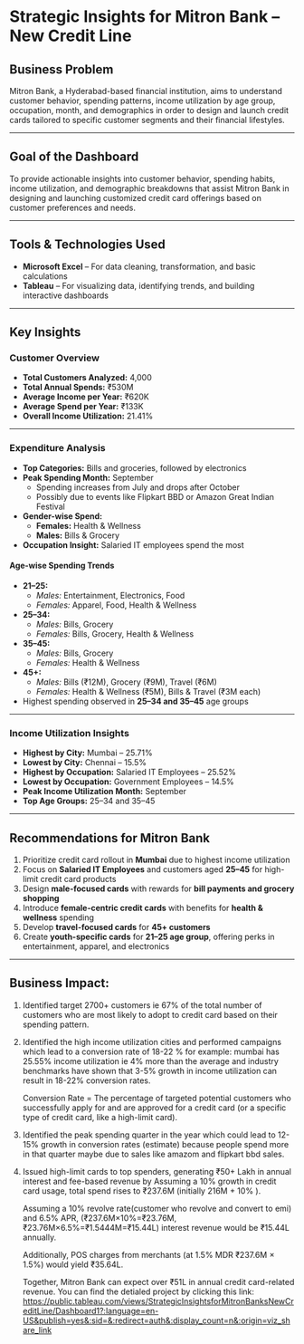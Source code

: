 # Strategic Insights for Mitron Bank – New Credit Line

## Business Problem
Mitron Bank, a Hyderabad-based financial institution, aims to understand customer behavior, spending patterns, income utilization by age group, occupation, month, and demographics in order to design and launch credit cards tailored to specific customer segments and their financial lifestyles.

---

##  Goal of the Dashboard
To provide actionable insights into customer behavior, spending habits, income utilization, and demographic breakdowns that assist Mitron Bank in designing and launching customized credit card offerings based on customer preferences and needs.

---

## Tools & Technologies Used
- **Microsoft Excel** – For data cleaning, transformation, and basic calculations  
- **Tableau** – For visualizing data, identifying trends, and building interactive dashboards

---

## Key Insights

###  Customer Overview
- **Total Customers Analyzed:** 4,000  
- **Total Annual Spends:** ₹530M  
- **Average Income per Year:** ₹620K  
- **Average Spend per Year:** ₹133K  
- **Overall Income Utilization:** 21.41%

---

### Expenditure Analysis
- **Top Categories:** Bills and groceries, followed by electronics  
- **Peak Spending Month:** September  
  - Spending increases from July and drops after October  
  - Possibly due to events like Flipkart BBD or Amazon Great Indian Festival
- **Gender-wise Spend:**
  - **Females:** Health & Wellness  
  - **Males:** Bills & Grocery
- **Occupation Insight:** Salaried IT employees spend the most

#### Age-wise Spending Trends
- **21–25:**  
  - *Males:* Entertainment, Electronics, Food  
  - *Females:* Apparel, Food, Health & Wellness  
- **25–34:**  
  - *Males:* Bills, Grocery  
  - *Females:* Bills, Grocery, Health & Wellness  
- **35–45:**  
  - *Males:* Bills, Grocery  
  - *Females:* Health & Wellness  
- **45+:**  
  - *Males:* Bills (₹12M), Grocery (₹9M), Travel (₹6M)  
  - *Females:* Health & Wellness (₹5M), Bills & Travel (₹3M each)  
- Highest spending observed in **25–34 and 35–45** age groups

---

### Income Utilization Insights
- **Highest by City:** Mumbai – 25.71%  
- **Lowest by City:** Chennai – 15.5%  
- **Highest by Occupation:** Salaried IT Employees – 25.52%  
- **Lowest by Occupation:** Government Employees – 14.5%  
- **Peak Income Utilization Month:** September  
- **Top Age Groups:** 25–34 and 35–45

---

## Recommendations for Mitron Bank
1. Prioritize credit card rollout in **Mumbai** due to highest income utilization  
2. Focus on **Salaried IT Employees** and customers aged **25–45** for high-limit credit card products  
3. Design **male-focused cards** with rewards for **bill payments and grocery shopping**  
4. Introduce **female-centric credit cards** with benefits for **health & wellness** spending  
5. Develop **travel-focused cards** for **45+ customers**  
6. Create **youth-specific cards** for **21–25 age group**, offering perks in entertainment, apparel, and electronics

---

## Business Impact: 
1) Identified target 2700+ customers ie 67% of the total number of customers who are most likely to adopt to credit card based on their spending pattern.
2) Identified the high income utilization cities and performed campaigns which lead to a conversion rate of 18-22 % for example: mumbai has 25.55% income utilization ie 4% more than the average and industry benchmarks have shown that
   3-5% growth in income utilization can result in 18-22% conversion rates.
   
   Conversion Rate = The percentage of targeted potential customers who successfully apply for and are approved for a credit card (or a specific type of credit card, like a high-limit card).
                   
4) Identified the peak spending quarter in the year which could lead to 12-15% growth in conversion rates (estimate) because people spend more in that quarter maybe due to sales like amazom and flipkart bbd sales.
5) Issued high-limit cards to top spenders, generating ₹50+ Lakh in annual interest and fee-based revenue by
    Assuming a 10% growth in credit card usage, total spend rises to ₹237.6M (initially 216M + 10% ).
   
    Assuming a 10% revolve rate(customer who revolve and convert to emi) and 6.5% APR, (₹237.6M×10%=₹23.76M, ₹23.76M×6.5%=₹1.5444M=₹15.44L) interest revenue would be ₹15.44L annually.
   
    Additionally, POS charges from merchants (at 1.5% MDR ₹237.6M × 1.5%) would yield ₹35.64L.
   
    Together, Mitron Bank can expect over ₹51L in annual credit card-related revenue.
You can find the detialed project by clicking this link:
https://public.tableau.com/views/StrategicInsightsforMitronBanksNewCreditLine/Dashboard1?:language=en-US&publish=yes&:sid=&:redirect=auth&:display_count=n&:origin=viz_share_link
   

